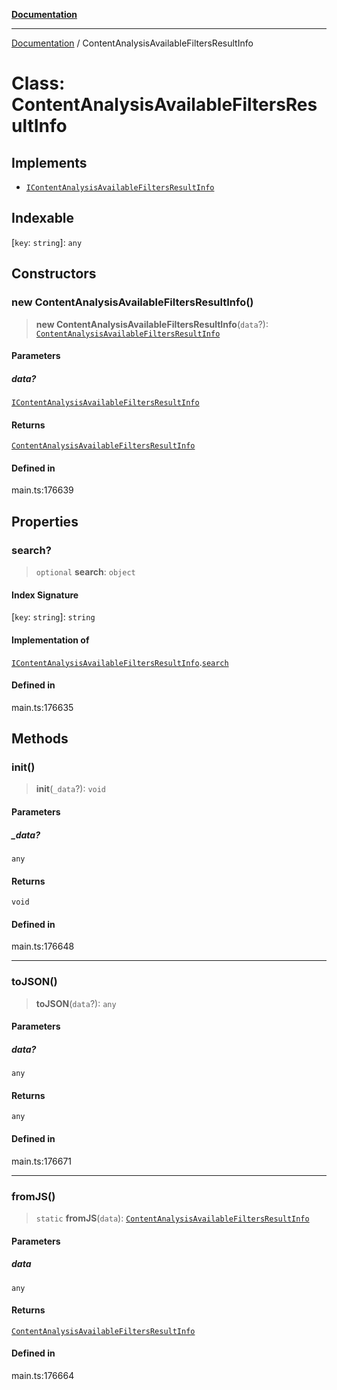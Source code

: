 [**Documentation**](../README.md)

***

[Documentation](../README.md) / ContentAnalysisAvailableFiltersResultInfo

# Class: ContentAnalysisAvailableFiltersResultInfo

## Implements

- [`IContentAnalysisAvailableFiltersResultInfo`](../interfaces/IContentAnalysisAvailableFiltersResultInfo.md)

## Indexable

 \[`key`: `string`\]: `any`

## Constructors

### new ContentAnalysisAvailableFiltersResultInfo()

> **new ContentAnalysisAvailableFiltersResultInfo**(`data`?): [`ContentAnalysisAvailableFiltersResultInfo`](ContentAnalysisAvailableFiltersResultInfo.md)

#### Parameters

##### data?

[`IContentAnalysisAvailableFiltersResultInfo`](../interfaces/IContentAnalysisAvailableFiltersResultInfo.md)

#### Returns

[`ContentAnalysisAvailableFiltersResultInfo`](ContentAnalysisAvailableFiltersResultInfo.md)

#### Defined in

main.ts:176639

## Properties

### search?

> `optional` **search**: `object`

#### Index Signature

 \[`key`: `string`\]: `string`

#### Implementation of

[`IContentAnalysisAvailableFiltersResultInfo`](../interfaces/IContentAnalysisAvailableFiltersResultInfo.md).[`search`](../interfaces/IContentAnalysisAvailableFiltersResultInfo.md#search)

#### Defined in

main.ts:176635

## Methods

### init()

> **init**(`_data`?): `void`

#### Parameters

##### \_data?

`any`

#### Returns

`void`

#### Defined in

main.ts:176648

***

### toJSON()

> **toJSON**(`data`?): `any`

#### Parameters

##### data?

`any`

#### Returns

`any`

#### Defined in

main.ts:176671

***

### fromJS()

> `static` **fromJS**(`data`): [`ContentAnalysisAvailableFiltersResultInfo`](ContentAnalysisAvailableFiltersResultInfo.md)

#### Parameters

##### data

`any`

#### Returns

[`ContentAnalysisAvailableFiltersResultInfo`](ContentAnalysisAvailableFiltersResultInfo.md)

#### Defined in

main.ts:176664
